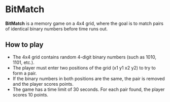 # BitMatch

**BitMatch** is a memory game on a 4x4 grid, where the goal is to match pairs of identical binary numbers before time runs out.

## How to play

- The 4x4 grid contains random 4-digit binary numbers (such as 1010, 1101, etc.).
- The player must enter two positions of the grid (x1 y1 x2 y2) to try to form a pair.
- If the binary numbers in both positions are the same, the pair is removed and the player scores points.
- The game has a time limit of 30 seconds. For each pair found, the player scores 10 points.